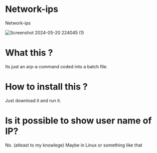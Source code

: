 # Network-ips
Network-ips 

![Screenshot 2024-05-20 224045 (1)](https://github.com/Chirooon/Network-ips/assets/155199793/2bb3590a-7d95-40c7-b8ef-c04d5b13f1c5)

# What this ? 
Its just an arp-a command coded into a batch file.

# How to install this ?

Just download it and run it. 

# Is it possible to show user name of IP?

No. (atleast to my knowlege) Maybe in Linux or something like that
